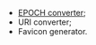 - [EPOCH converter](https://emanoeldelfino.github.io/ideas/epoch/);
- URI converter;
- Favicon generator.
